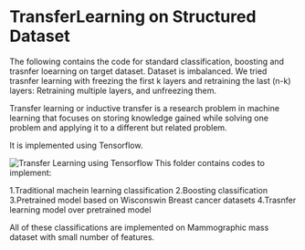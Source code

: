 # TransferLearning on Structured Dataset 
The following contains the code for standard classification, boosting and trasnfer loearning on target dataset. Dataset is imbalanced. 
We tried trasnfer learning with freezing the first k layers and retraining the last (n-k) layers: Retraining multiple layers, and unfreezing them. 

Transfer learning or inductive transfer is a research problem in machine learning that focuses on storing knowledge gained while solving one problem and applying it to a different but related problem.

It is implemented using Tensorflow.

![Transfer Learning using Tensorflow]()
This folder contains codes to implement:

1.Traditional machein learning classification
2.Boosting classification 
3.Pretrained model based on Wisconswin Breast cancer datasets
4.Trasnfer learning model over pretrained model


All of these classifications are implemented on Mammographic mass dataset with small number of features. 
